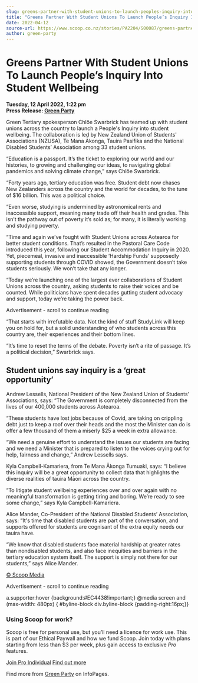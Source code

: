 ```yaml
---
slug: greens-partner-with-student-unions-to-launch-peoples-inquiry-into-student-wellbeing
title: "Greens Partner With Student Unions To Launch People’s Inquiry Into Student Wellbeing"
date: 2022-04-12
source-url: https://www.scoop.co.nz/stories/PA2204/S00087/greens-partner-with-student-unions-to-launch-peoples-inquiry-into-student-wellbeing.htm
author: green-party
---
```

Greens Partner With Student Unions To Launch People’s Inquiry Into Student Wellbeing
====================================================================================

**Tuesday, 12 April 2022, 1:22 pm**  
**Press Release: [Green Party](https://info.scoop.co.nz/Green_Party)**

Green Tertiary spokesperson Chlöe Swarbrick has teamed up with student unions across the country to launch a People's Inquiry into student wellbeing. The collaboration is led by New Zealand Union of Students' Associations (NZUSA), Te Mana Ākonga, Tauira Pasifika and the National Disabled Students’ Association among 33 student unions.

“Education is a passport. It’s the ticket to exploring our world and our histories, to growing and challenging our ideas, to navigating global pandemics and solving climate change,” says Chlöe Swarbrick.

“Forty years ago, tertiary education was free. Student debt now chases New Zealanders across the country and the world for decades, to the tune of $16 billion. This was a political choice.

“Even worse, studying is undermined by astronomical rents and inaccessible support, meaning many trade off their health and grades. This isn’t the pathway out of poverty it’s sold as; for many, it is literally working and studying poverty.

“Time and again we’ve fought with Student Unions across Aotearoa for better student conditions. That’s resulted in the Pastoral Care Code introduced this year, following our Student Accommodation Inquiry in 2020. Yet, piecemeal, invasive and inaccessible ‘Hardship Funds’ supposedly supporting students through COVID showed, the Government doesn’t take students seriously. We won’t take that any longer.

“Today we’re launching one of the largest ever collaborations of Student Unions across the country, asking students to raise their voices and be counted. While politicians have spent decades gutting student advocacy and support, today we’re taking the power back.

Advertisement - scroll to continue reading





“That starts with irrefutable data. Not the kind of stuff StudyLink will keep you on hold for, but a solid understanding of who students across this country are, their experiences and their bottom lines.

“It’s time to reset the terms of the debate. Poverty isn’t a rite of passage. It’s a political decision,” Swarbrick says.

Student unions say inquiry is a ‘great opportunity’
---------------------------------------------------

Andrew Lessells, National President of the New Zealand Union of Students’ Associations, says: “The Government is completely disconnected from the lives of our 400,000 students across Aotearoa.

“These students have lost jobs because of Covid, are taking on crippling debt just to keep a roof over their heads and the most the Minister can do is offer a few thousand of them a miserly $25 a week in extra allowance.

“We need a genuine effort to understand the issues our students are facing and we need a Minister that is prepared to listen to the voices crying out for help, fairness and change,” Andrew Lessells says.

Kyla Campbell-Kamariera, from Te Mana Ākonga Tumuaki, says: “I believe this inquiry will be a great opportunity to collect data that highlights the diverse realities of tauira Māori across the country.

“To litigate student wellbeing experiences over and over again with no meaningful transformation is getting tiring and boring. We’re ready to see some change,” says Kyla Campbell-Kamariera.

Alice Mander, Co-President of the National Disabled Students’ Association, says: “It's time that disabled students are part of the conversation, and supports offered for students are cognisant of the extra equity needs our tauira have.

“We know that disabled students face material hardship at greater rates than nondisabled students, and also face inequities and barriers in the tertiary education system itself. The support is simply not there for our students,” says Alice Mander.

[© Scoop Media](http://www.scoop.co.nz/about/terms.html)  

Advertisement - scroll to continue reading



a.supporter:hover {background:#EC4438!important;} @media screen and (max-width: 480px) { #byline-block div.byline-block {padding-right:16px;}}

### Using Scoop for work?

Scoop is free for personal use, but you’ll need a licence for work use. This is part of our Ethical Paywall and how we fund Scoop. Join today with plans starting from less than $3 per week, plus gain access to exclusive _Pro_ features.  
  
[Join Pro Individual](https://pro.scoop.co.nz/Individual/?from=ProIn24) [Find out more](https://pro.scoop.co.nz/using-scoop-for-work/?from=ProIn24)

Find more from [Green Party](https://info.scoop.co.nz/Green_Party) on InfoPages.